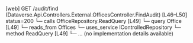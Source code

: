 [web] GET /audit/find  (Dataverse.Api.Controllers.External.OfficesController.FindAudit)  [L46–L50] status=200
  └─ calls OfficeRepository.ReadQuery [L49]
  └─ query Office [L49]
    └─ reads_from Offices
  └─ uses_service IControlledRepository<Office>
    └─ method ReadQuery [L49]
      └─ ... (no implementation details available)

